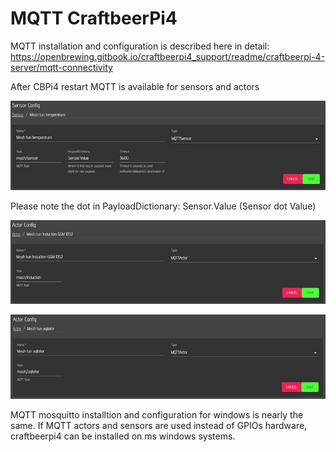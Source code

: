 # MQTT CraftbeerPi4

MQTT installation and configuration is described here in detail: <https://openbrewing.gitbook.io/craftbeerpi4_support/readme/craftbeerpi-4-server/mqtt-connectivity>

After CBPi4 restart MQTT is available for sensors and actors

![MQTT sensor](img/mqttSensor.jpg)

Please note the dot in PayloadDictionary: Sensor.Value (Sensor dot Value)

![MQTT induction](img/mqttInduction.jpg)

![MQTT actor](img/mqttAktor.jpg)

MQTT mosquitto installtion and configuration for windows is nearly the same. If MQTT actors and sensors are used instead of GPIOs hardware, craftbeerpi4 can be installed on ms windows systems.
